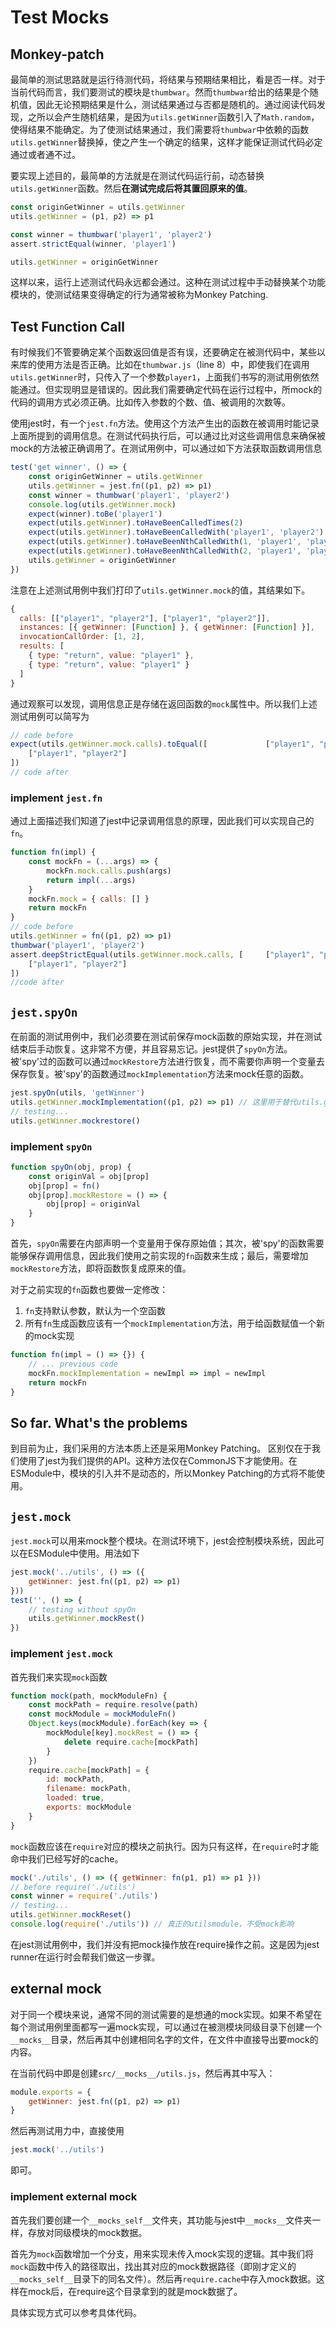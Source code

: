 # Test Mocks

## Monkey-patch
最简单的测试思路就是运行待测代码，将结果与预期结果相比，看是否一样。对于当前代码而言，我们要测试的模块是`thumbwar`。然而`thumbwar`给出的结果是个随机值，因此无论预期结果是什么，测试结果通过与否都是随机的。通过阅读代码发现，之所以会产生随机结果，是因为`utils.getWinner`函数引入了`Math.random`，使得结果不能确定。为了使测试结果通过，我们需要将`thumbwar`中依赖的函数`utils.getWinner`替换掉，使之产生一个确定的结果，这样才能保证测试代码必定通过或者通不过。

要实现上述目的，最简单的方法就是在测试代码运行前，动态替换`utils.getWinner`函数。然后**在测试完成后将其置回原来的值**。

```js
const originGetWinner = utils.getWinner
utils.getWinner = (p1, p2) => p1

const winner = thumbwar('player1', 'player2')
assert.strictEqual(winner, 'player1')

utils.getWinner = originGetWinner
```

这样以来，运行上述测试代码永远都会通过。这种在测试过程中手动替换某个功能模块的，使测试结果变得确定的行为通常被称为Monkey Patching.

## Test Function Call
有时候我们不管要确定某个函数返回值是否有误，还要确定在被测代码中，某些以来库的使用方法是否正确。比如在`thumbwar.js`（line 8）中，即使我们在调用`utils.getWinner`时，只传入了一个参数`player1`，上面我们书写的测试用例依然能通过。但实现明显是错误的。因此我们需要确定代码在运行过程中，所mock的代码的调用方式必须正确。比如传入参数的个数、值、被调用的次数等。

使用jest时，有一个`jest.fn`方法。使用这个方法产生出的函数在被调用时能记录上面所提到的调用信息。在测试代码执行后，可以通过比对这些调用信息来确保被mock的方法被正确调用了。在测试用例中，可以通过如下方法获取函数调用信息
```js
test('get winner', () => {
    const originGetWinner = utils.getWinner
    utils.getWinner = jest.fn((p1, p2) => p1)
    const winner = thumbwar('player1', 'player2')
    console.log(utils.getWinner.mock)
    expect(winner).toBe('player1')
    expect(utils.getWinner).toHaveBeenCalledTimes(2)
    expect(utils.getWinner).toHaveBeenCalledWith('player1', 'player2')
    expect(utils.getWinner).toHaveBeenNthCalledWith(1, 'player1', 'player2')
    expect(utils.getWinner).toHaveBeenNthCalledWith(2, 'player1', 'player2')
    utils.getWinner = originGetWinner
})
```

注意在上述测试用例中我们打印了`utils.getWinner.mock`的值，其结果如下。
```js
{
  calls: [["player1", "player2"], ["player1", "player2"]],
  instances: [{ getWinner: [Function] }, { getWinner: [Function] }],
  invocationCallOrder: [1, 2],
  results: [
    { type: "return", value: "player1" },
    { type: "return", value: "player1" }
  ]
}
```
通过观察可以发现，调用信息正是存储在返回函数的`mock`属性中。所以我们上述测试用例可以简写为
```js
// code before
expect(utils.getWinner.mock.calls).toEqual([             ["player1", "player2"], 
    ["player1", "player2"]
])
// code after
```

### implement `jest.fn`
通过上面描述我们知道了jest中记录调用信息的原理，因此我们可以实现自己的`fn`。
```js
function fn(impl) {
    const mockFn = (...args) => {
        mockFn.mock.calls.push(args)
        return impl(...args)
    }
    mockFn.mock = { calls: [] }
    return mockFn
}
// code before
utils.getWinner = fn((p1, p2) => p1)
thumbwar('player1', 'player2')
assert.deepStrictEqual(utils.getWinner.mock.calls, [     ["player1", "player2"], 
    ["player1", "player2"]
])
//code after
```

## `jest.spyOn`
在前面的测试用例中，我们必须要在测试前保存mock函数的原始实现，并在测试结束后手动恢复。这非常不方便，并且容易忘记。jest提供了`spyOn`方法。被'spy'过的函数可以通过`mockRestore`方法进行恢复，而不需要你声明一个变量去保存恢复。被'spy'的函数通过`mockImplementation`方法来mock任意的函数。
```js
jest.spyOn(utils, 'getWinner')
utils.getWinner.mockImplementation((p1, p2) => p1) // 这里用于替代utils.getWinner = jest.fn((p1, p2) => p1)
// testing...
utils.getWinner.mockrestore()
```

### implement `spyOn`

```js
function spyOn(obj, prop) {
    const originVal = obj[prop]
    obj[prop] = fn()
    obj[prop].mockRestore = () => {
        obj[prop] = originVal
    }
}
```
首先，`spyOn`需要在内部声明一个变量用于保存原始值；其次，被'spy'的函数需要能够保存调用信息，因此我们使用之前实现的`fn`函数来生成；最后，需要增加`mockRestore`方法，即将函数恢复成原来的值。

对于之前实现的`fn`函数也要做一定修改：
1. `fn`支持默认参数，默认为一个空函数
2. 所有`fn`生成函数应该有一个`mockImplementation`方法，用于给函数赋值一个新的mock实现

```js
function fn(impl = () => {}) {
    // ... previous code
    mockFn.mockImplementation = newImpl => impl = newImpl
    return mockFn
}
```

## So far. What's the problems
到目前为止，我们采用的方法本质上还是采用Monkey Patching。 区别仅在于我们使用了jest为我们提供的API。这种方法仅在CommonJS下才能使用。在ESModule中，模块的引入并不是动态的，所以Monkey Patching的方式将不能使用。

## `jest.mock`
`jest.mock`可以用来mock整个模块。在测试环境下，jest会控制模块系统，因此可以在ESModule中使用。用法如下
```js
jest.mock('../utils', () => ({
    getWinner: jest.fn((p1, p2) => p1)
}))
test('', () => {
    // testing without spyOn
    utils.getWinner.mockRest()
})
```

### implement `jest.mock`
首先我们来实现`mock`函数
```js
function mock(path, mockModuleFn) {
    const mockPath = require.resolve(path)
    const mockModule = mockModuleFn()
    Object.keys(mockModule).forEach(key => {
        mockModule[key].mockRest = () => {
            delete require.cache[mockPath]
        }
    })
    require.cache[mockPath] = {
        id: mockPath,
        filename: mockPath,
        loaded: true,
        exports: mockModule
    }
}
```

`mock`函数应该在`require`对应的模块之前执行。因为只有这样，在`require`时才能命中我们已经写好的cache。
```js
mock('./utils', () => ({ getWinner: fn(p1, p1) => p1 }))
// before require('./utils')
const winner = require('./utils')
// testing...
utils.getWinner.mockReset()
console.log(require('./utils')) // 真正的utilsmodule，不受mock影响
```
在jest测试用例中，我们并没有把mock操作放在require操作之前。这是因为jest runner在运行时会帮我们做这一步骤。

## external mock
对于同一个模块来说，通常不同的测试需要的是想通的mock实现。如果不希望在每个测试用例里面都写一遍mock实现，可以通过在被测模块同级目录下创建一个`__mocks__`目录，然后再其中创建相同名字的文件，在文件中直接导出要mock的内容。

在当前代码中即是创建`src/__mocks__/utils.js`，然后再其中写入：
```js
module.exports = {
    getWinner: jest.fn((p1, p2) => p1)
}
```
然后再测试用力中，直接使用
```js
jest.mock('../utils')
```
即可。

### implement external mock
首先我们要创建一个`__mocks_self__`文件夹，其功能与jest中`__mocks__`文件夹一样，存放对同级模块的mock数据。

首先为`mock`函数增加一个分支，用来实现未传入mock实现的逻辑。其中我们将`mock`函数中传入的路径取出，找出其对应的mock数据路径（即刚才定义的`__mocks_self__`目录下的同名文件）。然后再`require.cache`中存入mock数据。这样在mock后，在require这个目录拿到的就是mock数据了。

具体实现方式可以参考具体代码。